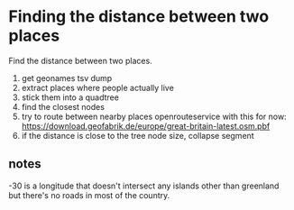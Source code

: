 
# Finding the distance between two places

Find the distance between two places.

1. get geonames tsv dump
2. extract places where people actually live
3. stick them into a quadtree
4. find the closest nodes
5. try to route between nearby places
   openrouteservice with this for now:
   https://download.geofabrik.de/europe/great-britain-latest.osm.pbf
6. if the distance is close to the tree node size, collapse segment

## notes

-30 is a longitude that doesn't intersect any islands other than
greenland but there's no roads in most of the country.
